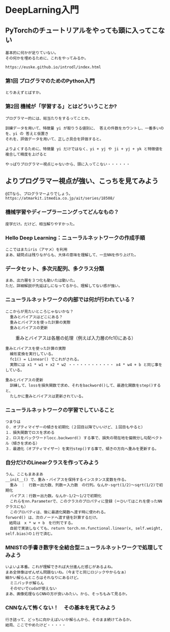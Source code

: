 # DeepLarning入門
## PyTorchのチュートリアルをやっても頭に入ってこない
    基本的に何かが足りていない。
    その何かを埋めるために、これをやってみるか。
  
    https://euske.github.io/introdl/index.html
  
### 第1回 プログラマのためのPython入門
    とりあえずとばすか。

### 第2回 機械が「学習する」とはどういうことか?
    プログラマー的には、総当たりをするってことか。

    訓練データを用いて、特徴量 yi が取りうる値別に、 答えの件数をカウントし、一番多いのを、yi の 答えと仮置き
    それを、評価データを用いて、正しさ具合を評価すると。

    よりよくするために、特徴量 yi だけではなく、yi + yj や ji + yj + yk と特徴値を複合して精度を上げると

    やっぱりプログラマー視点じゃないから、頭に入ってこない・・・・・・

## よりプログラマー視点が強い、こっちを見てみよう
    @ITなら、プログラマーよりでしょう。
    https://atmarkit.itmedia.co.jp/ait/series/18508/


### 機械学習やディープラーニングってどんなもの？
    座学だけ。だけど、相当解りやすかった。

### Hello Deep Learning：ニューラルネットワークの作成手順
    ここではまたiris（アヤメ）を利用
    まあ、疑問点は残りながらも、大体の意味を理解して、一旦NNを作り上げた。

### データセット、多次元配列、多クラス分類
    まあ、出力層を３つ化も動いたは動いた。
    ただ、詳細解説が先延ばしになってるから、理解してない感が強い。

### ニューラルネットワークの内部では何が行われている？
    ここからが見たいところじゃないかな？
      重みとバイアスはどこにある？
      重みとバイアスを使った計算の実際
      重みとバイアスの更新
　
  　重みとバイアスは各層の処理（例えば入力層のfc1()にある）

    重みとバイアスを使った計算の実際
      線形変換を実行している。
      fc1() = Linnear() でこれがされる。
      実際には x1 * w1 + x2 * w2 ・・・・・・・・・・・・ x4 * w4 + b と同じ事をしている。
  
    重みとバイアスの更新
      訓練して、lossを損失関数で求め、それをbackword()して、最適化関数をstep()すると、
      たしかに重みとバイアスは更新されている。

### ニューラルネットワークの学習でしていること
    つまりは
    ０．オプティマイザーの傾きを初期化（２回目以降でいいけど、１回目もやると）
    １．損失関数でロスを求める
    ２．ロスをバックワードlocc.backword() する事で、損失の現在地を偏微分し勾配ベクトル（傾きを求める）
    ３．最適化（オプティマイザー）を実行step()する事で、傾きの方向へ重みを更新する。

### 自分だけのLinearクラスを作ってみよう
    うん、ここもまあまあ
    __init__() で、重み・バイアスを保持するインスタンス変数を作る。
      重み　：　行数＝出力数、列数＝入力数　の行列。なんか-sqrt(1/2)～sqrt(1/2)で初期化
      バイアス：行数＝出力数。なんか-1/2～1/2で初期化
      これらをnn.Parameterで、このクラスのプロパティに登録（＝ひいてはこれを使ったNNクラスにも）
      このプロパティは、後に最適化関数へ渡す時に使われる。
    forword() は、次のノードへ渡す値を計算するだけ。
    　結局は　x * w + b　を行列でする。
      自前で実装しなくても、return torch.nn.functional.linear(x, self.weight, self.bias)の１行で済む。

### MNISTの手書き数字を全結合型ニューラルネットワークで処理してみよう
    いよいよ本番。これが理解できれば大分進んだ感じがあるよね。
    まあ全体像はぜんぜん問題ないね。（今までと同じロジックやからなぁ）
    細かい解らんところはそれなりにあるけど。
      ミニバッチが解らん
      そのせいでcudaが使えない
    まあ、画像処理ならCNNの方が良いみたい。から、そっちもみて見るか。

### CNNなんて怖くない！　その基本を見てみよう
    行き詰って、どっちに向かえばいいか解らんから、そのまま続けてみるか。
    結局、ここでやめたけど・・・・・

